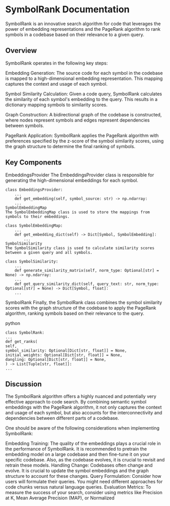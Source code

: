 # SymbolRank Documentation

SymbolRank is an innovative search algorithm for code that leverages the power of embedding representations and the PageRank algorithm to rank symbols in a codebase based on their relevance to a given query.

## Overview

SymbolRank operates in the following key steps:

Embedding Generation: The source code for each symbol in the codebase is mapped to a high-dimensional embedding representation. This mapping captures the context and usage of each symbol.

Symbol Similarity Calculation: Given a code query, SymbolRank calculates the similarity of each symbol's embedding to the query. This results in a dictionary mapping symbols to similarity scores.

Graph Construction: A bidirectional graph of the codebase is constructed, where nodes represent symbols and edges represent dependencies between symbols.

PageRank Application: SymbolRank applies the PageRank algorithm with preferences specified by the z-score of the symbol similarity scores, using the graph structure to determine the final ranking of symbols.

## Key Components

EmbeddingsProvider
The EmbeddingsProvider class is responsible for generating the high-dimensional embeddings for each symbol.

```
class EmbeddingsProvider:
    ...
    def get_embedding(self, symbol_source: str) -> np.ndarray:
    ...
SymbolEmbeddingMap
The SymbolEmbeddingMap class is used to store the mappings from symbols to their embeddings.
```

```
class SymbolEmbeddingMap:
    ...
    def get_embedding_dict(self) -> Dict[Symbol, SymbolEmbedding]:
        ...
SymbolSimilarity
The SymbolSimilarity class is used to calculate similarity scores between a given query and all symbols.
```

```
class SymbolSimilarity:
    ...
    def generate_similarity_matrix(self, norm_type: Optional[str] = None) -> np.ndarray:
    ...
    def get_query_similarity_dict(self, query_text: str, norm_type: Optional[str] = None) -> Dict[Symbol, float]:
    ...
```

SymbolRank
Finally, the SymbolRank class combines the symbol similarity scores with the graph structure of the codebase to apply the PageRank algorithm, ranking symbols based on their relevance to the query.

python

```
class SymbolRank:
...
def get_ranks(
self,
symbol_similarity: Optional[Dict[str, float]] = None,
initial_weights: Optional[Dict[str, float]] = None,
dangling: Optional[Dict[str, float]] = None,
) -> List[Tuple[str, float]]:
...
```

## Discussion

The SymbolRank algorithm offers a highly nuanced and potentially very effective approach to code search. By combining semantic symbol embeddings with the PageRank algorithm, it not only captures the context and usage of each symbol, but also accounts for the interconnectivity and dependencies between different parts of a codebase.

One should be aware of the following considerations when implementing SymbolRank:

Embedding Training: The quality of the embeddings plays a crucial role in the performance of SymbolRank. It is recommended to pretrain the embedding model on a large codebase and then fine-tune it on your specific codebase. Also, as the codebase evolves, it is crucial to revisit and retrain these models.
Handling Change: Codebases often change and evolve. It is crucial to update the symbol embeddings and the graph structure to account for these changes.
Query Formulation: Consider how users will formulate their queries. You might need different approaches for code chunks versus natural language queries.
Evaluation Metrics: To measure the success of your search, consider using metrics like Precision at K, Mean Average Precision (MAP), or Normalized
